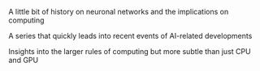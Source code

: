 A little bit of history on neuronal networks and the implications on computing

A series that quickly leads into recent events of AI-related developments

Insights into the larger rules of computing but more subtle than just CPU and GPU

